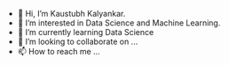 - 👋 Hi, I’m Kaustubh Kalyankar.
- 👀 I’m interested in Data Science and Machine Learning.
- 🌱 I’m currently learning Data Science
- 💞️ I’m looking to collaborate on ...
- 📫 How to reach me ...

<!---
kaustubhk1/kaustubhk1 is a ✨ special ✨ repository because its `README.md` (this file) appears on your GitHub profile.
You can click the Preview link to take a look at your changes.
--->
